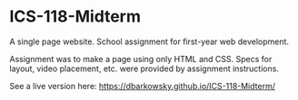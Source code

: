 # ICS-118-Midterm
A single page website. School assignment for first-year web development.

Assignment was to make a page using only HTML and CSS. Specs for layout, video placement, etc. were provided by assignment instructions.

See a live version here: https://dbarkowsky.github.io/ICS-118-Midterm/
